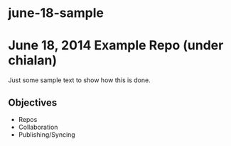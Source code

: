 june-18-sample
==============
# June 18, 2014 Example Repo (under chialan)

Just some sample text to show how this is done.

## Objectives
* Repos
* Collaboration
* Publishing/Syncing
